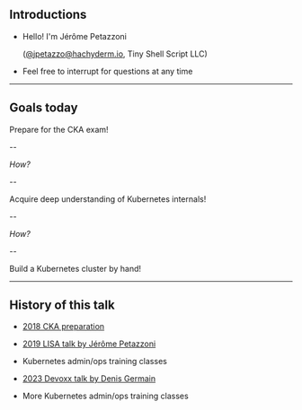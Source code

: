 ## Introductions

- Hello! I'm Jérôme Petazzoni

  ([@jpetazzo@hachyderm.io], Tiny Shell Script LLC)

- Feel free to interrupt for questions at any time

[@alexbuisine]: https://twitter.com/alexbuisine
[EphemeraSearch]: https://ephemerasearch.com/
[@jpetazzo]: https://twitter.com/jpetazzo
[@jpetazzo@hachyderm.io]: https://hachyderm.io/@jpetazzo
[@s0ulshake]: https://twitter.com/s0ulshake
[Quantgene]: https://www.quantgene.com/

---

## Goals today

Prepare for the CKA exam!

--

*How?*

--

Acquire deep understanding of Kubernetes internals!

--

*How?*

--

Build a Kubernetes cluster by hand!

---

## History of this talk

- [2018 CKA preparation](https://github.com/jpetazzo/dessine-moi-un-cluster)

- [2019 LISA talk by Jérôme Petazzoni](https://www.youtube.com/watch?v=3KtEAa7_duA)

- Kubernetes admin/ops training classes

- [2023 Devoxx talk by Denis Germain](https://www.youtube.com/watch?v=OCMNA0dSAzc)

- More Kubernetes admin/ops training classes
